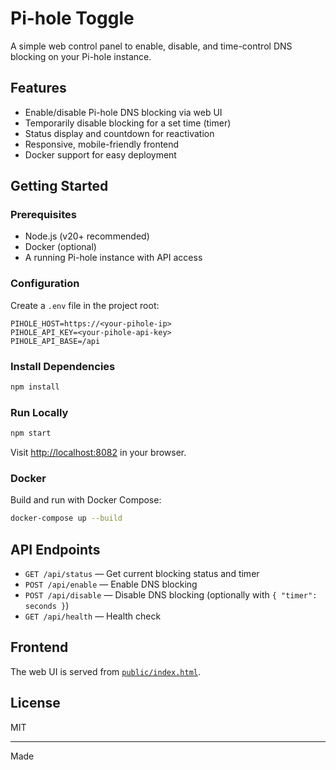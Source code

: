 # Pi-hole Toggle

A simple web control panel to enable, disable, and time-control DNS blocking on your Pi-hole instance.

## Features

- Enable/disable Pi-hole DNS blocking via web UI
- Temporarily disable blocking for a set time (timer)
- Status display and countdown for reactivation
- Responsive, mobile-friendly frontend
- Docker support for easy deployment

## Getting Started

### Prerequisites

- Node.js (v20+ recommended)
- Docker (optional)
- A running Pi-hole instance with API access

### Configuration

Create a `.env` file in the project root:

```
PIHOLE_HOST=https://<your-pihole-ip>
PIHOLE_API_KEY=<your-pihole-api-key>
PIHOLE_API_BASE=/api
```

### Install Dependencies

```sh
npm install
```

### Run Locally

```sh
npm start
```

Visit [http://localhost:8082](http://localhost:8082) in your browser.

### Docker

Build and run with Docker Compose:

```sh
docker-compose up --build
```

## API Endpoints

- `GET /api/status` — Get current blocking status and timer
- `POST /api/enable` — Enable DNS blocking
- `POST /api/disable` — Disable DNS blocking (optionally with `{ "timer": seconds }`)
- `GET /api/health` — Health check

## Frontend

The web UI is served from [`public/index.html`](public/index.html).

## License

MIT

---

Made